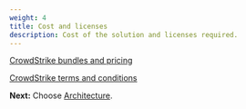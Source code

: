 ```yaml
---
weight: 4
title: Cost and licenses
description: Cost of the solution and licenses required.
---
```


[CrowdStrike bundles and pricing](https://www.crowdstrike.com/products/?ct-q2-2023-bn-products-nav)

<AWS service cost>

<Any other costs>

[CrowdStrike terms and conditions](https://s3.amazonaws.com/EULA/314ae52f-b319-4413-9052-fe03bfbd6b21-Crowdstrike-EULA.pdf)

<ABI license>

**Next:** Choose [Architecture](/architecture/index.html).
